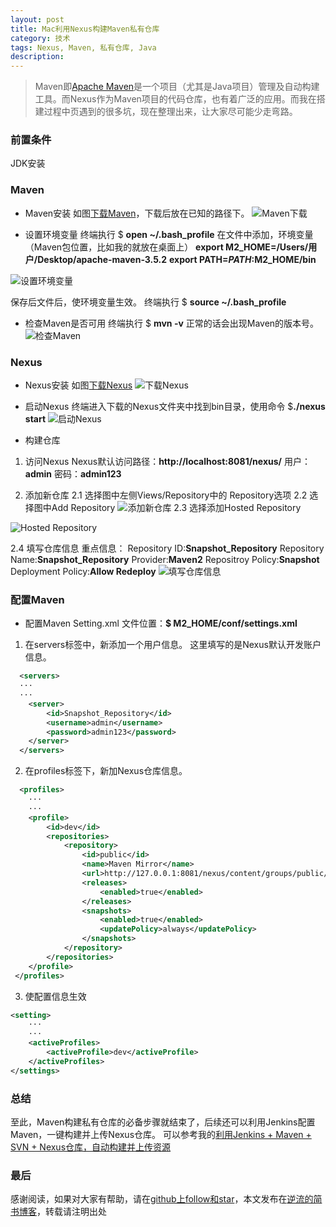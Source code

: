 ```yaml
---
layout: post
title: Mac利用Nexus构建Maven私有仓库
category: 技术
tags: Nexus, Maven, 私有仓库, Java
description:
---
```



> Maven即[Apache Maven](https://zh.wikipedia.org/wiki/Apache_Maven)是一个项目（尤其是Java项目）管理及自动构建工具。而Nexus作为Maven项目的代码仓库，也有着广泛的应用。而我在搭建过程中页遇到的很多坑，现在整理出来，让大家尽可能少走弯路。

### 前置条件 
JDK安装

### Maven
* Maven安装
如图[下载Maven](http://maven.apache.org/download.cgi)，下载后放在已知的路径下。
![Maven下载](http://upload-images.jianshu.io/upload_images/3096441-c05910c2ff4c132d.jpg?imageMogr2/auto-orient/strip%7CimageView2/2/w/1240)

* 设置环境变量
终端执行 $ **open ~/.bash_profile**
在文件中添加，环境变量（Maven包位置，比如我的就放在桌面上）
**export M2_HOME=/Users/用户/Desktop/apache-maven-3.5.2**
**export PATH=$PATH:$M2_HOME/bin**

![设置环境变量](http://upload-images.jianshu.io/upload_images/3096441-cb01abd5ccb3208b.jpg?imageMogr2/auto-orient/strip%7CimageView2/2/w/1240)

保存后文件后，使环境变量生效。
终端执行 $ **source ~/.bash_profile**

* 检查Maven是否可用
终端执行 $ **mvn -v**
正常的话会出现Maven的版本号。
![检查Maven](http://upload-images.jianshu.io/upload_images/3096441-69fc43b90bff371a.jpg?imageMogr2/auto-orient/strip%7CimageView2/2/w/1240)


### Nexus
* Nexus安装
如图[下载Nexus](https://www.sonatype.com/download-oss-sonatype)
![下载Nexus](http://upload-images.jianshu.io/upload_images/3096441-26c716ce32af2f25.jpg?imageMogr2/auto-orient/strip%7CimageView2/2/w/1240)

* 启动Nexus
终端进入下载的Nexus文件夹中找到bin目录，使用命令 $**./nexus start**
![启动Nexus](http://upload-images.jianshu.io/upload_images/3096441-62fbc373c36c68b0.jpg?imageMogr2/auto-orient/strip%7CimageView2/2/w/1240)

* 构建仓库
1. 访问Nexus
Nexus默认访问路径：**http://localhost:8081/nexus/**
用户：**admin**
密码：**admin123**

2. 添加新仓库
2.1  选择图中左侧Views/Repository中的 Repository选项
2.2  选择图中Add Repository 
![添加新仓库](http://upload-images.jianshu.io/upload_images/3096441-ab8f91ad2eff1d59.jpg?imageMogr2/auto-orient/strip%7CimageView2/2/w/1240)
2.3 选择添加Hosted Repository

![Hosted Repository](http://upload-images.jianshu.io/upload_images/3096441-eecc254dc4013fdc.jpg?imageMogr2/auto-orient/strip%7CimageView2/2/w/1240)

2.4 填写仓库信息
重点信息：
Repository ID:**Snapshot_Repository**
Repository Name:**Snapshot_Repository**
Provider:**Maven2**
Repositroy Policy:**Snapshot**
Deployment Policy:**Allow Redeploy**
![填写仓库信息](http://upload-images.jianshu.io/upload_images/3096441-f0531f7cea1cda54.jpg?imageMogr2/auto-orient/strip%7CimageView2/2/w/1240)


### 配置Maven

* 配置Maven Setting.xml
文件位置：**$ M2_HOME/conf/settings.xml**
1. 在servers标签中，新添加一个用户信息。
    这里填写的是Nexus默认开发账户信息。
```xml
  <servers>
  ···  
  ···
    <server>
        <id>Snapshot_Repository</id>
        <username>admin</username>
        <password>admin123</password>
    </server>
  </servers>
```
2. 在profiles标签下，新加Nexus仓库信息。
```xml
  <profiles>
    ···
    ···
    <profile>
        <id>dev</id>
        <repositories>
            <repository>
                <id>public</id>
                <name>Maven Mirror</name>
                <url>http://127.0.0.1:8081/nexus/content/groups/public/</url>
                <releases>
                    <enabled>true</enabled>
                </releases>
                <snapshots>
                    <enabled>true</enabled>
                    <updatePolicy>always</updatePolicy>
                </snapshots>
            </repository>
        </repositories>
    </profile>
 </profiles>
```

3. 使配置信息生效
```xml
<setting>  
    ···
    ···
    <activeProfiles>
        <activeProfile>dev</activeProfile>
    </activeProfiles>
</settings>
```

### 总结
至此，Maven构建私有仓库的必备步骤就结束了，后续还可以利用Jenkins配置Maven，一键构建并上传Nexus仓库。
可以参考我的[利用Jenkins + Maven + SVN + Nexus仓库，自动构建并上传资源](https://www.jianshu.com/p/89cf662ee561)


### 最后

感谢阅读，如果对大家有帮助，请在[github上follow和star](https://github.com/yuxinyang0325)，本文发布在[逆流的简书博客](https://www.jianshu.com/p/415ddc150f4e)，转载请注明出处
